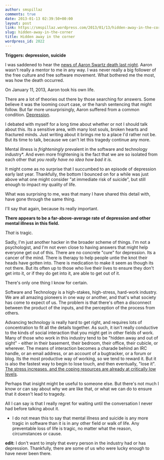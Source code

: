 ```yaml
---
author: smspillaz
comments: true
date: 2013-01-13 02:39:50+00:00
layout: post
link: https://smspillaz.wordpress.com/2013/01/13/hidden-away-in-the-corner/
slug: hidden-away-in-the-corner
title: Hidden away in the corner
wordpress_id: 2022
---
```


**Triggers: depression, suicide**

I was saddened to hear the [news of Aaron Swartz death last night](https://www.eff.org/deeplinks/2013/01/farewell-aaron-swartz). Aaron wasn't really a mentor to me in any way. I was never really a big follower of the free culture and free software movement. What bothered me the most, was how the death occurred.

On January 11, 2013, Aaron took his own life.

There are a lot of theories out there by those searching for answers. Some believe it was the looming court case, or the harsh sentencing that might follow. But far more unsurprisingly, Aaron suffered from a common condition. [Depression](http://boingboing.net/2013/01/12/rip-aaron-swartz.html#more-205376).

I debated with myself for a long time about whether or not I should talk about this. Its a sensitive area, with many lost souls, broken hearts and fractured minds. Just writing about it brings me to a place I'd rather not be. But its time to talk, because we can't let this tragedy continue any more.

Mental illness is _frighteningly_ prevalent in the software and technology industry*. And even more frightening is the fact that we are so isolated from each other that _you really have no idea how bad it is_.

It might come as no surprise that I succumbed to an episode of depression early last year. Thankfully, the bottom I bounced on for a while was just above what one might consider "at immediate risk of suicide", but still enough to impact my quality of life.

What was surprising to me, was that many I have shared this detail with, have gone through the same thing.

I'll say that again, because its really important.

**There appears to be a far-above-average rate of depression and other mental illness in this field.**

_That_ is tragic.

Sadly, I'm just another hacker in the broader scheme of things. I'm not a psychologist, and I'm not even close to having answers that might help everyone get out of this. There are no concrete "cure" for depression. Its a cancer of the mind. There is therapy to help people untie the knot their heads have gotten into. There is medication to make it seem as though its not there. But its often up to those who live their lives to ensure they don't get into it, or if they do get into it, are able to get out of it.

There's only one thing I know for certain.

Software and Technology is a high-stakes, high-stress, hard-work industry. We are all amazing pioneers in one way or another, and that's what society has come to expect of us. The problem is that there's often a disconnect between the product of the inputs, and the perception of the process from others.

Advancing technology is really hard to get right, and requires lots of concentration to fit all the details together. As such, it isn't really conductive to the kinds of social interaction that you might get in other fields of work. Many of those who work in this industry tend to be "hidden away and out of sight" - either in their basement, their bedroom, their office, their cubicle, or wherever. The means of interaction becomes a charade behind an IRC handle, or an email address, or an account of a bugtracker, or a forum or blog. Its the most productive way of working, so we tend to reward it. But it is also the fastest way to begin to lose touch, and then eventually, "lose it". [The stress increases, and the coping resources are already at critically low levels](http://www.metanoia.org/suicide/).

Perhaps that insight might be useful to someone else. But there's not much I know or can say about why we are like that, or what we can do to ensure that it doesn't lead to tragedy.

All I can say is that I really regret for waiting until the conversation I never had before talking about it.

* I do not mean this to say that mental illness and suicide is any more tragic in software than it is in any other field or walk of life. Any preventable loss of life is tragic, no matter what the reason, circumstances or cause.

**edit:** I don't want to imply that every person in the industry had or has depression. Thankfully, there are some of us who were lucky enough to have never been there.
